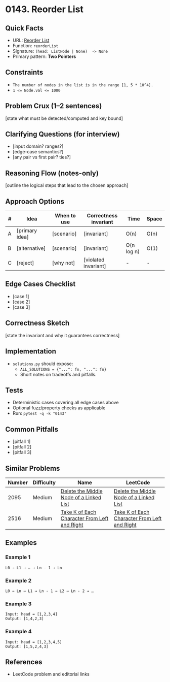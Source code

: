 # 0143. Reorder List

## Quick Facts

- URL: [Reorder List](https://leetcode.com/problems/reorder-list/)
- Function: `reorderList`
- Signature: `(head: ListNode | None)  -> None`
- Primary pattern: **Two Pointers**

## Constraints

- `The number of nodes in the list is in the range [1, 5 * 10^4].`
- `1 <= Node.val <= 1000`

## Problem Crux (1–2 sentences)

[state what must be detected/computed and key bound]

## Clarifying Questions (for interview)

- [input domain? ranges?]
- [edge-case semantics?]
- [any pair vs first pair? ties?]

## Reasoning Flow (notes-only)

[outline the logical steps that lead to the chosen approach]

## Approach Options

| # | Idea | When to use | Correctness invariant | Time | Space |
|---|------|-------------|-----------------------|------|-------|
| A | [primary idea] | [scenario] | [invariant] | O(n) | O(n) |
| B | [alternative] | [scenario] | [invariant] | O(n log n) | O(1) |
| C | [reject] | [why not] | [violated invariant] | - | - |

## Edge Cases Checklist

- [case 1]
- [case 2]
- [case 3]

## Correctness Sketch

[state the invariant and why it guarantees correctness]

## Implementation

- `solutions.py` should expose:
  - `ALL_SOLUTIONS = {"...": fn, "...": fn}`
  - Short notes on tradeoffs and pitfalls.

## Tests

- Deterministic cases covering all edge cases above
- Optional fuzz/property checks as applicable
- Run: `pytest -q -k "0143"`

## Common Pitfalls

- [pitfall 1]
- [pitfall 2]
- [pitfall 3]

## Similar Problems

| Number | Difficulty | Name | LeetCode |
|---|---|---|---|
| 2095 | Medium | [Delete the Middle Node of a Linked List](../2095-delete-the-middle-node-of-a-linked-list/readme.md) | [Delete the Middle Node of a Linked List](https://leetcode.com/problems/delete-the-middle-node-of-a-linked-list/) |
| 2516 | Medium | [Take K of Each Character From Left and Right](../2516-take-k-of-each-character-from-left-and-right/readme.md) | [Take K of Each Character From Left and Right](https://leetcode.com/problems/take-k-of-each-character-from-left-and-right/) |

## Examples

### Example 1

```text
L0 → L1 → … → Ln - 1 → Ln
```

### Example 2

```text
L0 → Ln → L1 → Ln - 1 → L2 → Ln - 2 → …
```

### Example 3

```text
Input: head = [1,2,3,4]
Output: [1,4,2,3]
```

### Example 4

```text
Input: head = [1,2,3,4,5]
Output: [1,5,2,4,3]
```

## References

- LeetCode problem and editorial links
